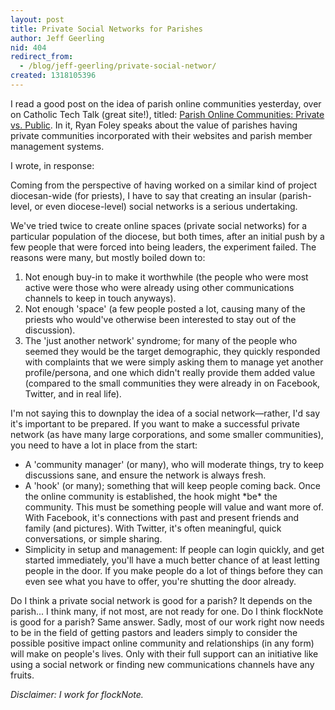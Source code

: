 ```yaml
---
layout: post
title: Private Social Networks for Parishes
author: Jeff Geerling
nid: 404
redirect_from:
  - /blog/jeff-geerling/private-social-networ/
created: 1318105396
---
```

<p>I read a good post on the idea of parish online communities yesterday, over on Catholic Tech Talk (great site!), titled: <a href="http://catholictechtalk.com/blog/2011/10/06/private-vs-public/">Parish Online Communities: Private vs. Public</a>. In it, Ryan Foley speaks about the value of parishes having private communities incorporated with their websites and parish member management systems.</p><p>I wrote, in response:</p><p>Coming from the perspective of having worked on a similar kind of project diocesan-wide (for priests), I have to say that creating an insular (parish-level, or even diocese-level) social networks is a serious undertaking.</p><p>We've tried twice to create online spaces (private social networks) for a particular population of the diocese, but both times, after an initial push by a few people that were forced into being leaders, the experiment failed. The reasons were many, but mostly boiled down to:</p><ol><li>Not enough buy-in to make it worthwhile (the people who were most active were those who were already using other communications channels to keep in touch anyways).</li><li>Not enough 'space' (a few people posted a lot, causing many of the priests who would've otherwise been interested to stay out of the discussion).</li><li>The 'just another network' syndrome; for many of the people who seemed they would be the target demographic, they quickly responded with complaints that we were simply asking them to manage yet another profile/persona, and one which didn't really provide them added value (compared to the small communities they were already in on Facebook, Twitter, and in real life).</li></ol><!--break--><p>I'm not saying this to downplay the idea of a social network—rather, I'd say it's important to be prepared. If you want to make a successful private network (as have many large corporations, and some smaller communities), you need to have a lot in place from the start:</p><ul><li>A 'community manager' (or many), who will moderate things, try to keep discussions sane, and ensure the network is always fresh.</li><li>A 'hook' (or many); something that will keep people coming back. Once the online community is established, the hook might *be* the community. This must be something people will value and want more of. With Facebook, it's connections with past and present friends and family (and pictures). With Twitter, it's often meaningful, quick conversations, or simple sharing.</li><li>Simplicity in setup and management: If people can login quickly, and get started immediately, you'll have a much better chance of at least letting people in the door. If you make people do a lot of things before they can even see what you have to offer, you're shutting the door already.</li></ul><p>Do I think a private social network is good for a parish? It depends on the parish... I think many, if not most, are not ready for one. Do I think flockNote is good for a parish? Same answer. Sadly, most of our work right now needs to be in the field of getting pastors and leaders simply to consider the possible positive impact online community and relationships (in any form) will make on people's lives. Only with their full support can an initiative like using a social network or finding new communications channels have any fruits.</p><p><em>Disclaimer: I work for flockNote.</em></p>
